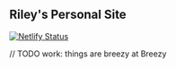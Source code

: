##  Riley's Personal Site 

[![Netlify Status](https://api.netlify.com/api/v1/badges/87d292c8-f3ee-45d2-b01e-a1e206a44db7/deploy-status)](https://app.netlify.com/sites/practical-shaw-556b22/deploys)

// TODO
work: things are breezy at Breezy
